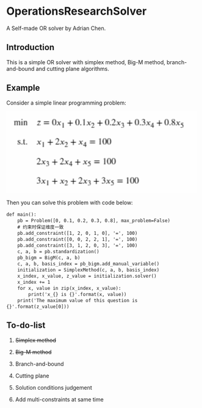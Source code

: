 # OperationsResearchSolver
A Self-made OR solver by Adrian Chen.

## Introduction

This is a simple OR solver with simplex method, Big-M method, branch-and-bound and cutting plane algorithms.


## Example
Consider a simple linear programming problem:

<img src="./example.png" width = "500"/>


Then you can solve this problem with code below:
```
def main():
    pb = Problem([0, 0.1, 0.2, 0.3, 0.8], max_problem=False)
    # 约束时保证维度一致
    pb.add_constraint([1, 2, 0, 1, 0], '=', 100)
    pb.add_constraint([0, 0, 2, 2, 1], '=', 100)
    pb.add_constraint([3, 1, 2, 0, 3], '=', 100)
    c, a, b = pb.standardization()
    pb_bigm = BigM(c, a, b)
    c, a, b, basis_index = pb_bigm.add_manual_variable()
    initialization = SimplexMethod(c, a, b, basis_index)
    x_index, x_value, z_value = initialization.solver()
    x_index += 1
    for x, value in zip(x_index, x_value):
        print('x_{} is {}'.format(x, value))
    print('The maximum value of this question is {}'.format(z_value[0]))
```

## To-do-list
1. ~~Simplex method~~

2. ~~Big-M method~~

3. Branch-and-bound

4. Cutting plane

5. Solution conditions judgement

6. Add multi-constraints at same time
